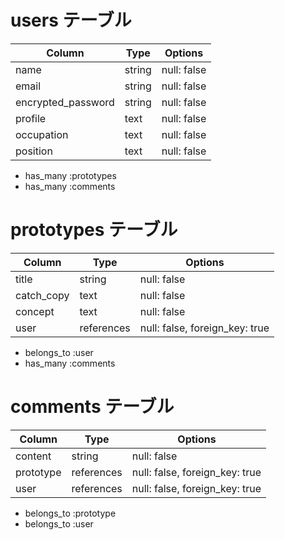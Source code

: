 # users テーブル

| Column             | Type   | Options     |
| ------------------ | ------ | ----------- |
| name               | string | null: false |
| email              | string | null: false |
| encrypted_password | string | null: false |
| profile            | text   | null: false |
| occupation         | text   | null: false |
| position           | text   | null: false |

- has_many :prototypes
- has_many :comments


# prototypes テーブル

| Column             | Type   | Options     |
| ------------------ | ------ | ----------- |
| title              | string     | null: false |
| catch_copy         | text       | null: false |
| concept            | text       | null: false |
| user               | references | null: false, foreign_key: true |

- belongs_to :user
- has_many :comments


# comments テーブル

| Column             | Type   | Options     |
| ------------------ | ------ | ----------- |
| content            | string     | null: false |
| prototype          | references | null: false, foreign_key: true |
| user               | references | null: false, foreign_key: true |

- belongs_to :prototype
- belongs_to :user